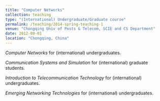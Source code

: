 ```yaml
---
title: "Computer Networks"
collection: teaching
type: "(International) Undergraduate/Graduate course"
permalink: /teaching/2014-spring-teaching-1
venue: "Chongqing Univ of Posts & Telecom, SCIE and CS Department"
date: 2012-09-01
location: "Chongqing, China"
---
```


<em>Computer Networks</em> for (international) undergraduates.

<em>Communication Systems and Simulation</em> for (international) graduate students.

<em>Introduction to Telecommunication Technology</em> for (international) undergraduates.

<em>Emerging Networking Technologies</em> for (international) undergraduates.
